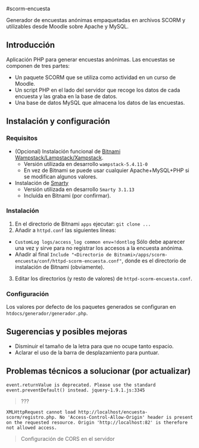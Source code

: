 #scorm-encuesta

Generador de encuestas anónimas empaquetadas en archivos SCORM y utilizables desde Moodle sobre Apache y MySQL.

## Introducción

Aplicación PHP para generar encuestas anónimas. Las encuestas se componen de tres partes:
* Un paquete SCORM que se utiliza como actividad en un curso de Moodle.
* Un script PHP en el lado del servidor que recoge los datos de cada encuesta y las graba en la base de datos.
* Una base de datos MySQL que almacena los datos de las encuestas.

## Instalación y configuración

### Requisitos

* (Opcional) Instalación funcional de [Bitnami Wampstack/Lampstack/Xampstack](https://bitnami.com/).
  * Versión utilizada en desarrollo `wampstack-5.4.11-0`
  * En vez de Bitnami se puede usar cualquier Apache+MySQL+PHP si se modifican algunos valores.
* Instalación de [Smarty](http://www.smarty.net/)
  * Versión utilizada en desarrollo `Smarty 3.1.13`
  * Incluída en Bitnami (por confirmar).

### Instalación

1. En el directorio de Bitnami `apps` ejecutar:
`git clone ...`
2. Añadir a `httpd.conf` las siguientes líneas:
 * `CustomLog logs/access_log common env=!dontlog` Sólo debe aparecer una vez y sirve para no registrar los accesos a la encuesta anónima.
 * Añadir al final `Include "<Directorio de Bitnami>/apps/scorm-encuesta/conf/httpd-scorm-encuesta.conf"`, donde <Directorio de Bitnami> es el directorio de instalación de Bitnami (obviamente).
3. Editar los directorios (y resto de valores) de `httpd-scorm-encuesta.conf`.

### Configuración

Los valores por defecto de los paquetes generados se configuran en `htdocs/generador/generador.php`.

## Sugerencias y posibles mejoras

* Disminuir el tamaño de la letra para que no ocupe tanto espacio.
* Aclarar el uso de la barra de desplazamiento para puntuar.

## Problemas técnicos a solucionar (por actualizar)

`event.returnValue is deprecated.
Please use the standard event.preventDefault() instead. jquery-1.9.1.js:3345`
> ???

`XMLHttpRequest cannot load http://localhost/encuesta-scorm/registro.php.
No 'Access-Control-Allow-Origin' header is present on the requested resource.
Origin 'http://localhost:82' is therefore not allowed access.`
>Configuración de CORS en el servidor
